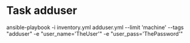 # Task adduser
ansible-playbook -i inventory.yml adduser.yml --limit 'machine' --tags "adduser" -e "user_name='TheUser'" -e "user_pass='ThePassword'"
